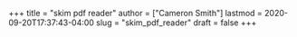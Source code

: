 +++
title = "skim pdf reader"
author = ["Cameron Smith"]
lastmod = 2020-09-20T17:37:43-04:00
slug = "skim_pdf_reader"
draft = false
+++

